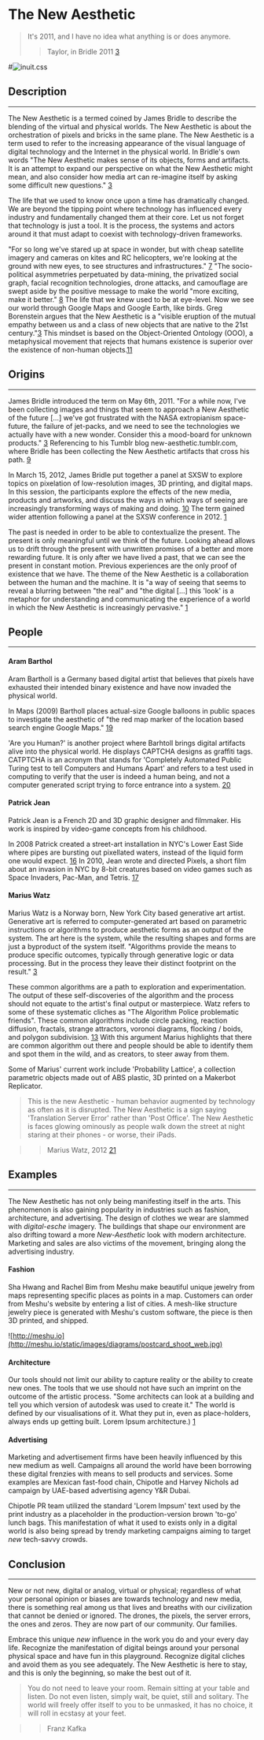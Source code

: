 # The New Aesthetic

> It's 2011, and I have no idea what anything is or does anymore.
>> Taylor, in Bridle 2011 [3]


#![inuit.css](https://a248.e.akamai.net/camo.github.com/b402c145cb1134727d8b1416c7f080731cca1244/687474703a2f2f63737377697a61726472792e636f6d2f696e7569746373732f696d672f6c6f676f2e6a7067)


<!-- 
    Research the theory: 
        - What it is, 
        - where it came from, 
        - find 2+ other people who have written about that theory.
        - Find 3 concrete examples of that theory in practice. 
-->

<!-- Description
===================================================================== -->

## Description
- - -

The New Aesthetic is a termed coined by James Bridle to describe the blending of the virtual and physical worlds. The New Aesthetic is about the orchestration of pixels and bricks in the same plane. The New Aesthetic is a term used to refer to the increasing appearance of the visual language of digital technology and the Internet in the physical world. In Bridle's own words "The New Aesthetic makes sense of its objects, forms and artifacts. It is an attempt to expand our perspective on what the New Aesthetic might mean, and also consider how media art can re-imagine itself by asking some difficult new questions." [3] 

The life that we used to know once upon a time has dramatically changed. We are beyond the tipping point where technology has influenced every industry and fundamentally changed them at their core. Let us not forget that technology is just a tool. It is the process, the systems and actors around it that must adapt to coexist with technology-driven frameworks.

"For so long we've stared up at space in wonder, but with cheap satellite imagery and cameras on kites and RC helicopters, we're looking at the ground with new eyes, to see structures and infrastructures." [7] "The socio-political asymmetries perpetuated by data-mining, the privatized social graph, facial recognition technologies, drone attacks, and camouflage are swept aside by the positive message to make the world "more exciting, make it better." [8] The life that we knew used to be at eye-level. Now we see our world through Google Maps and Google Earth, like birds. Greg Borenstein argues that the New Aesthetic is a "visible eruption of the mutual empathy between us and a class of new objects that are native to the 21st century."[3] This mindset is based on the Object-Oriented Ontology (OOO), a metaphysical movement that rejects that humans existence is superior over the existence of non-human objects.[11]

## Origins
- - -

James Bridle introduced the term on May 6th, 2011. "For a while now, I've been collecting images and things that seem to approach a New Aesthetic of the future [...] we've got frustrated with the NASA extropianism space-future, the failure of jet-packs, and we need to see the technologies we actually have with a new wonder. Consider this a mood-board for unknown products." [3] Referencing to his Tumblr blog new-aesthetic.tumblr.com, where Bridle has been collecting the New Aesthetic artifacts that cross his path. [9] 

In March 15, 2012, James Bridle put together a panel at SXSW to explore topics on pixelation of low-resolution images, 3D printing, and digital maps. In this session, the participants explore the effects of the new media, products and artworks, and discuss the ways in which ways of seeing are increasingly transforming ways of making and doing. [10] The term gained wider attention following a panel at the SXSW conference in 2012. [1]

The past is needed in order to be able to contextualize the present. The present is only meaningful until we think of the future. Looking ahead allows us to drift through the present with unwritten promises of a better and more rewarding future. It is only after we have lived a past, that we can see the present in constant motion. Previous experiences are the only proof of existence that we have. The theme of the New Aesthetic is a collaboration between the human and the machine. It is "a way of seeing that seems to reveal a blurring between "the real" and "the digital [...] this 'look' is a metaphor for understanding and communicating the experience of a world in which the New Aesthetic is increasingly pervasive." [1]

## People
- - -

#### Aram Barthol

Aram Bartholl is a Germany based digital artist that believes that pixels have exhausted their intended binary existence and have now invaded the physical world.

In Maps (2009) Bartholl places actual-size Google balloons in public spaces to investigate the aesthetic of "the red map marker of the location based search engine Google Maps." [19] 

'Are you Human?' is another project where Barhtoll brings digital artifacts alive into the physical world. He displays CAPTCHA designs as graffiti tags. CATPTCHA is an acronym that stands for 'Completely Automated Public Turing test to tell Computers and Humans Apart' and refers to a test used in computing to verify that the user is indeed a human being, and not a computer generated script trying to force entrance into a system. [20]


<!-- - Are you Human (2009) -->
<!-- http://datenform.de/areyouhuman.html -->
<!-- http://en.wikipedia.org/wiki/CAPTCHA -->



<!-- Dead Drops (####) -->
<!-- 
Dead Drops and Topshot Helmet sit uncomfortably under the New Aesthetic meme. The meme lives online, while these artworks live in the world, are conceptually grounded in their materiality, and convey their concepts and material-semiotic negotiations through embodied experiences.

Screenshots of Despair.
 -->


#### Patrick Jean

Patrick Jean is a French 2D and 3D graphic designer and filmmaker. His work is inspired by video-game concepts from his childhood.

In 2008 Patrick created a street-art installation in NYC's Lower East Side where pipes are bursting out pixellated waters, instead of the liquid form one would expect. [16] In 2010, Jean wrote and directed Pixels, a short film about an invasion in NYC by 8-bit creatures based on video games such as Space Invaders, Pac-Man, and Tetris. [17]


#### Marius Watz

Marius Watz is a Norway born, New York City based generative art artist. Generative art is referred to computer-generated art based on parametric instructions or algorithms to produce aesthetic forms as an output of the system. The art here is the system, while the resulting shapes and forms are just a byproduct of the system itself. "Algorithms provide the means to produce specific outcomes, typically through generative logic or data processing. But in the process they leave their distinct footprint on the result." [3] 

These common algorithms are a path to exploration and experimentation. The output of these self-discoveries of the algorithm and the process should not equate to the artist's final output or masterpiece. Watz refers to some of these systematic cliches as "The Algorithm Police problematic friends". These common algorithms include circle packing, reaction diffusion, fractals, strange attractors, voronoi diagrams, flocking / boids, and polygon subdivision. [13] With this argument Marius highlights that there are common algorithm out there and people should be able to identify them and spot them in the wild, and as creators, to steer away from them.

Some of Marius' current work include 'Probability Lattice', a collection parametric objects made out of ABS plastic, 3D printed on a Makerbot Replicator.

> This is the new Aesthetic - human behavior augmented by technology as often as it is disrupted. The New Aesthetic is a sign saying 'Translation Server Error' rather than 'Post Office'. The New Aesthetic is faces glowing ominously as people walk down the street at night staring at their phones - or worse, their iPads.

>> Marius Watz, 2012 [21]



## Examples 
- - -

The New Aesthetic has not only being manifesting itself in the arts. This phenomenon is also gaining popularity in industries such as fashion, architecture, and advertising. The design of clothes we wear are slammed with *digital-esche* imagery. The buildings that shape our environment are also drifting toward a more *New-Aesthetic* look with modern architecture. Marketing and sales are also victims of the movement, bringing along the advertising industry.


#### Fashion

<!-- Serena Williams uniform + processing -->

<!-- nervous systems -->

<!-- Meshu -->
Sha Hwang and Rachel Bim from Meshu make beautiful unique jewelry from maps representing specific places as points in a map. Customers can order from Meshu's website by entering a list of cities. A mesh-like structure jewelry piece is generated with Meshu's custom software, the piece is then 3D printed, and shipped.

![http://meshu.io](http://meshu.io/static/images/diagrams/postcard_shoot_web.jpg)

#### Architecture

Our tools should not limit our ability to capture reality or the ability to create new ones. The tools that we use should not have such an imprint on the outcome of the artistic process. "Some architects can look at a building and tell you which version of autodesk was used to create it." The world is defined by our visualisations of it. What they put in, even as place-holders, always ends up getting built. Lorem Ipsum architecture.) [1]

<!-- examples; chairs, structures -->

#### Advertising

Marketing and advertisement firms have been heavily influenced by this new medium as well. Campaigns all around the world have been borrowing these digital frenzies with means to sell products and services. Some examples are Mexican fast-food chain, Chipotle and Harvey Nichols ad campaign by UAE-based advertising agency Y&R Dubai.

<!-- Chipotle PR + 'Lorem Ipsum bag' -->
<!-- @FIX -->
Chipotle PR team utilized the standard 'Lorem Impsum' text used by the print industry as a placeholder in the production-version brown 'to-go' lunch bags. This manifestation of what it used to exists only in a digital world is also being spread by trendy marketing campaigns aiming to target *new* tech-savvy crowds.

<!-- Harvey Nichols, Woman, 2 #missing-img -->

<!-- Harvey Nichols, Woman, 2 -->

<!-- describe img-missing ads -->



## Conclusion

- - - 

New or not new, digital or analog, virtual or physical; regardless of what your personal opinion or biases are towards technology and new media, there is something real among us that lives and breaths with our civilization that cannot be denied or ignored. The drones, the pixels, the server errors, the ones and zeros. They are now part of our community. Our families.

Embrace this unique *new* influence in the work you do and your every day life. Recognize the manifestation of digital beings around your personal physical space and have fun in this playground. Recognize digital cliches and avoid them as you see adequately. The New Aesthetic is here to stay, and this is only the beginning, so make the best out of it.




> You do not need to leave your room. Remain sitting at your table and listen. Do not even listen, simply wait, be quiet, still and solitary. The world will freely offer itself to you to be unmasked, it has no choice, it will roll in ecstasy at your feet.

>> Franz Kafka

<br>

<!-- Notes 
===================================================================== -->

<!-- see notes.md -->


<!-- Sources 
===================================================================== -->

[1]: http://booktwo.org/notebook/sxaesthetic/ "#sxaesthetic"

[2]: http://www.wired.com/beyond_the_beyond/2012/04/an-essay-on-the-new-aesthetic/ "An Essay on the New Aesthetic"

[3]: http://www.v2.nl/publishing/new-aesthetic-new-anxieties "New Aesthetic New Anxieties"

[4]: http://mariuswatz.com/bio "Marius Watz"

[5]: http://datenform.de/ "Aram Barthol"

[6]: http://www.time.com/time/magazine/article/0,9171,1812084,00.html "Lev Grossman"

[7]: http://www.riglondon.com/blog/2011/05/06/the-new-aesthetic/ "Bridle"

[8]: http://www.webdirections.org/resources/james-bridle-waving-at-the-machines/ "Waving at the Machines"

[9]: http://new-aesthetic.tumblr.com/ "New Aesthetic Thumblr"

[10]: http://schedule.sxsw.com/2012/events/event_IAP11102 "Seeing Like Digital Devices"

[11]: Tool-Being_Heidegger-and-the-Metaphysics-of-Objects. "Harman, Graham (2002)"

[12]: http://www.thecreatorsproject.com/blog/the-new-aesthetic-revisited-the-debate-continues "Creators Project"

[13]: http://www.scribd.com/doc/96778128/20120610-A-Movement-in-3-Parts-1-Shock-Awe-2-Algorithm-Critique-3-The-New-Aesthetic-And-Its-Discontents-Marius-Watz-Eyeo-2012 "Algorithm Critique"

[14]: http://meshu.io "Meshu"

[15]: http://patrick-jean.allo-infopc.com/ "Patrick Jean"

[16]: http://ghostynet.wordpress.com/2011/01/06/pixel-water-flows-from-exposed-pipes-in-nyc/ "Ghostynet"

[17]: http://vimeo.com/10829255 "Pixels"

[18]: http://datenform.de/ "Aram Bartholl"

[19]: http://datenform.de/map.html "Map"

[20]: http://datenform.de/areyouhuman.html "Are you human?"

[21]: http://www.thecreatorsproject.com/blog/in-response-to-bruce-sterlings-essay-on-the-new-aesthetic#3 "The Problem with Perpetual Newness"
